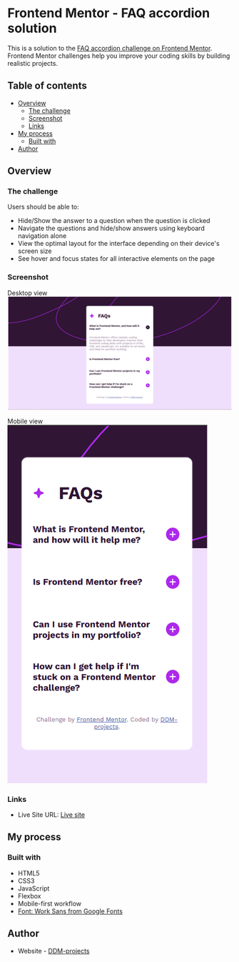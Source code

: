 # Frontend Mentor - FAQ accordion solution

This is a solution to the [FAQ accordion challenge on Frontend Mentor](https://www.frontendmentor.io/challenges/faq-accordion-wyfFdeBwBz). Frontend Mentor challenges help you improve your coding skills by building realistic projects.

## Table of contents

-   [Overview](#overview)
    -   [The challenge](#the-challenge)
    -   [Screenshot](#screenshot)
    -   [Links](#links)
-   [My process](#my-process)
    -   [Built with](#built-with)
-   [Author](#author)

## Overview

### The challenge

Users should be able to:

-   Hide/Show the answer to a question when the question is clicked
-   Navigate the questions and hide/show answers using keyboard navigation alone
-   View the optimal layout for the interface depending on their device's screen size
-   See hover and focus states for all interactive elements on the page

### Screenshot

Desktop view
![Project- desktop view](assets/images/project-desktop.png)

Mobile view
![Project- mobile view](assets/images/project-mobile.png)

### Links

-   Live Site URL: [Live site](https://ddm-projects.github.io/faq-accordion/)

## My process

### Built with

-   HTML5
-   CSS3
-   JavaScript
-   Flexbox
-   Mobile-first workflow
-   [Font: Work Sans from Google Fonts](https://fonts.google.com/specimen/Work+Sans)

## Author

-   Website - [DDM-projects](https://github.com/DDM-projects)
